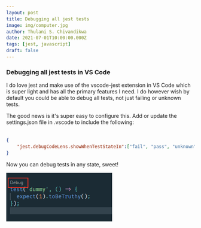 ```yaml
---
layout: post
title: Debugging all jest tests
image: img/computer.jpg
author: Thulani S. Chivandikwa
date: 2021-07-01T10:00:00.000Z
tags: [jest, javascript]
draft: false
---
```


### Debugging all jest tests in VS Code

I do love jest and make use of the vscode-jest extension in VS Code which is super light and has all the primary features I need. I do however wish by default you could be able to debug all tests, not just failing or unknown tests.

The good news is it's super easy to configure this. Add or update the settings.json file in .vscode to include the following:

```json

{
    "jest.debugCodeLens.showWhenTestStateIn":["fail", "pass", "unknown"]
}

```

Now you can debug tests in any state, sweet!

![](img/debug-jest.png)